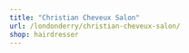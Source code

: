 ```yaml
---
title: "Christian Cheveux Salon"
url: /londonderry/christian-cheveux-salon/
shop: hairdresser
---
```

